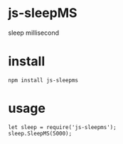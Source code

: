 # js-sleepMS
sleep millisecond

# install
```
npm install js-sleepms
```

# usage
```
let sleep = require('js-sleepms');
sleep.SleepMS(5000);
```
